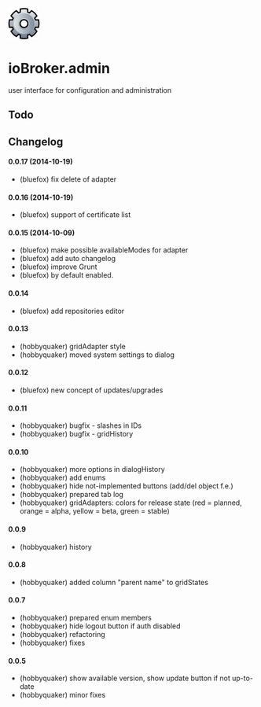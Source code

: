 ![Logo](admin/admin.png)

# ioBroker.admin

user interface for configuration and administration

## Todo


## Changelog
#### 0.0.17 (2014-10-19)
* (bluefox) fix delete of adapter

#### 0.0.16 (2014-10-19)
* (bluefox) support of certificate list

#### 0.0.15 (2014-10-09)
* (bluefox) make possible availableModes for adapter
* (bluefox) add auto changelog
* (bluefox) improve Grunt
* (bluefox) by default enabled.

#### 0.0.14
* (bluefox) add repositories editor

#### 0.0.13
* (hobbyquaker) gridAdapter style
* (hobbyquaker) moved system settings to dialog

#### 0.0.12
* (bluefox) new concept of updates/upgrades

#### 0.0.11
* (hobbyquaker) bugfix - slashes in IDs
* (hobbyquaker) bugfix - gridHistory 

#### 0.0.10
* (hobbyquaker) more options in dialogHistory
* (hobbyquaker) add enums
* (hobbyquaker) hide not-implemented buttons (add/del object f.e.)
* (hobbyquaker) prepared tab log
* (hobbyquaker) gridAdapters: colors for release state (red = planned, orange = alpha, yellow = beta, green = stable)

#### 0.0.9
* (hobbyquaker) history

#### 0.0.8
* (hobbyquaker) added column "parent name" to gridStates

#### 0.0.7
* (hobbyquaker) prepared enum members
* (hobbyquaker) hide logout button if auth disabled
* (hobbyquaker) refactoring
* (hobbyquaker) fixes

#### 0.0.5

* (hobbyquaker) show available version, show update button if not up-to-date
* (hobbyquaker) minor fixes
